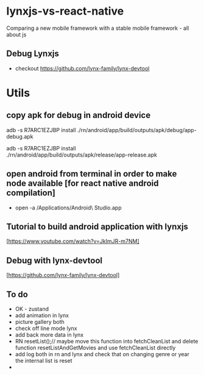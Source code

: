 # lynxjs-vs-react-native
Comparing a new mobile framework with a stable mobile framework - all about js

## Debug Lynxjs
- checkout https://github.com/lynx-family/lynx-devtool

# Utils
## copy apk for debug in android device
adb -s R7ARC1EZJBP install ./rn/android/app/build/outputs/apk/debug/app-debug.apk

adb -s R7ARC1EZJBP install ./rn/android/app/build/outputs/apk/release/app-release.apk
## open android from terminal in order to make node available [for react native android compilation]

- open -a /Applications/Android\ Studio.app

## Tutorial to build android application with lynxjs
[https://www.youtube.com/watch?v=JkImJR-m7NM]

## Debug with lynx-devtool
[https://github.com/lynx-family/lynx-devtool]


## To do
- OK - zustand
- add animation in lynx
- picture gallery both
- check off line mode lynx
- add back more data in lynx
-  RN resetList();// maybe move this function into fetchCleanList and delete function resetListAndGetMovies and use fetchCleanList directly
- add log both in rn and lynx and check that on changing genre or year the internal list is reset
-



